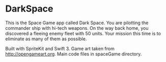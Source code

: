 # DarkSpace
This is the Space Game app called Dark Space.
You are pilotting the commander ship with hi-tech weapons. On the way back home, you discovered a fleeing enemy fleet with 50 units. Your mission this time is to eliminate as many of them as possible.

Built with SpriteKit and Swift 3. Game art taken from http://opengameart.org.
Main code files in spaceGame directory.

